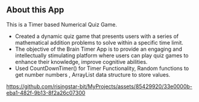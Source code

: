 ## About this App

This is a Timer based Numerical Quiz Game.
- Created a dynamic quiz game that presents users
with a series of mathematical addition problems to
solve within a specific time limit.
- The objective of the Brain Timer App is to provide an
engaging and intellectually stimulating platform
where users can play quiz games to enhance their
knowledge, improve cognitive abilities.
- Used CountDownTimer() for Timer Functionality,
Random functions to get number numbers , ArrayList
data structure to store values.<br>

https://github.com/risingstar-bit/MyProjects/assets/85429920/33e0000b-eba1-482f-9b13-8f2a26c07300

